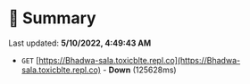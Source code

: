 # 📖 Summary
Last updated: **5/10/2022, 4:49:43 AM**

- `GET` [https://Bhadwa-sala.toxicblte.repl.co](https://Bhadwa-sala.toxicblte.repl.co) - **Down** (125628ms)
